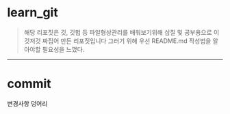 # learn_git
> 해당 리포짓은 깃, 깃헙 등 파일형상관리를 배워보기위해 삽질 및 공부용으로 이것저것 짜집어 만든 리포짓입니다
> 그러기 위해 우선 README.md 작성법을 알아야할 필요성을 느꼈다.

***

# commit
변경사항 덩어리
